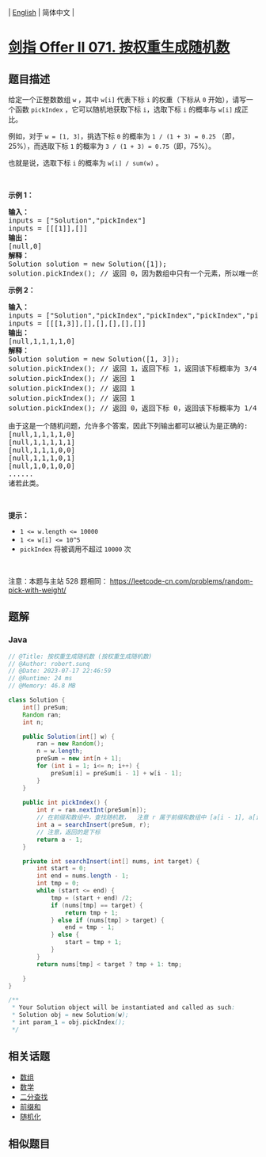 
| [English](README_EN.md) | 简体中文 |

# [剑指 Offer II 071. 按权重生成随机数](https://leetcode.cn//problems/cuyjEf/)

## 题目描述

<p>给定一个正整数数组&nbsp;<code>w</code> ，其中&nbsp;<code>w[i]</code>&nbsp;代表下标 <code>i</code>&nbsp;的权重（下标从 <code>0</code> 开始），请写一个函数&nbsp;<code>pickIndex</code>&nbsp;，它可以随机地获取下标 <code>i</code>，选取下标 <code>i</code>&nbsp;的概率与&nbsp;<code>w[i]</code>&nbsp;成正比。</p>

<ol>
</ol>

<p>例如，对于 <code>w = [1, 3]</code>，挑选下标 <code>0</code> 的概率为 <code>1 / (1 + 3)&nbsp;= 0.25</code> （即，25%），而选取下标 <code>1</code> 的概率为 <code>3 / (1 + 3)&nbsp;= 0.75</code>（即，75%）。</p>

<p>也就是说，选取下标 <code>i</code> 的概率为 <code>w[i] / sum(w)</code> 。</p>

<p>&nbsp;</p>

<p><strong>示例 1：</strong></p>

<pre>
<strong>输入：</strong>
inputs = [&quot;Solution&quot;,&quot;pickIndex&quot;]
inputs = [[[1]],[]]
<strong>输出：</strong>
[null,0]
<strong>解释：</strong>
Solution solution = new Solution([1]);
solution.pickIndex(); // 返回 0，因为数组中只有一个元素，所以唯一的选择是返回下标 0。</pre>

<p><strong>示例 2：</strong></p>

<pre>
<strong>输入：</strong>
inputs = [&quot;Solution&quot;,&quot;pickIndex&quot;,&quot;pickIndex&quot;,&quot;pickIndex&quot;,&quot;pickIndex&quot;,&quot;pickIndex&quot;]
inputs = [[[1,3]],[],[],[],[],[]]
<strong>输出：</strong>
[null,1,1,1,1,0]
<strong>解释：</strong>
Solution solution = new Solution([1, 3]);
solution.pickIndex(); // 返回 1，返回下标 1，返回该下标概率为 3/4 。
solution.pickIndex(); // 返回 1
solution.pickIndex(); // 返回 1
solution.pickIndex(); // 返回 1
solution.pickIndex(); // 返回 0，返回下标 0，返回该下标概率为 1/4 。

由于这是一个随机问题，允许多个答案，因此下列输出都可以被认为是正确的:
[null,1,1,1,1,0]
[null,1,1,1,1,1]
[null,1,1,1,0,0]
[null,1,1,1,0,1]
[null,1,0,1,0,0]
......
诸若此类。
</pre>

<p>&nbsp;</p>

<p><strong>提示：</strong></p>

<ul>
	<li><code>1 &lt;= w.length &lt;= 10000</code></li>
	<li><code>1 &lt;= w[i] &lt;= 10^5</code></li>
	<li><code>pickIndex</code>&nbsp;将被调用不超过&nbsp;<code>10000</code>&nbsp;次</li>
</ul>

<p>&nbsp;</p>

<p><meta charset="UTF-8" />注意：本题与主站 528&nbsp;题相同：&nbsp;<a href="https://leetcode-cn.com/problems/random-pick-with-weight/">https://leetcode-cn.com/problems/random-pick-with-weight/</a></p>


## 题解


### Java

```Java
// @Title: 按权重生成随机数 (按权重生成随机数)
// @Author: robert.sunq
// @Date: 2023-07-17 22:46:59
// @Runtime: 24 ms
// @Memory: 46.8 MB

class Solution {
    int[] preSum;
    Random ran;
    int n;

    public Solution(int[] w) {
        ran = new Random();
        n = w.length;
        preSum = new int[n + 1];
        for (int i = 1; i<= n; i++) {
            preSum[i] = preSum[i - 1] + w[i - 1];
        }
    }
    
    public int pickIndex() {
        int r = ran.nextInt(preSum[n]);
        // 在前缀和数组中，查找随机数，  注意 r 属于前缀和数组中 [a[i - 1], a[i]) ， 是在下标 i 的概率范围
        int a = searchInsert(preSum, r);
        // 注意，返回的是下标
        return a - 1;
    }

    private int searchInsert(int[] nums, int target) {
        int start = 0;
        int end = nums.length - 1;
        int tmp = 0;
        while (start <= end) {
            tmp = (start + end) /2;
            if (nums[tmp] == target) {
                return tmp + 1;
            } else if (nums[tmp] > target) {
                end = tmp - 1;
            } else {
                start = tmp + 1;
            }
        }
        return nums[tmp] < target ? tmp + 1: tmp;

    }
}

/**
 * Your Solution object will be instantiated and called as such:
 * Solution obj = new Solution(w);
 * int param_1 = obj.pickIndex();
 */
```



## 相关话题

- [数组](https://leetcode.cn//tag/array)
- [数学](https://leetcode.cn//tag/math)
- [二分查找](https://leetcode.cn//tag/binary-search)
- [前缀和](https://leetcode.cn//tag/prefix-sum)
- [随机化](https://leetcode.cn//tag/randomized)

## 相似题目



